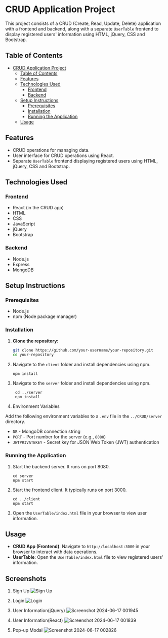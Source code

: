 # CRUD Application Project

This project consists of a CRUD (Create, Read, Update, Delete) application with a frontend and backend, along with a separate `UserTable` frontend to display registered users' information using HTML, jQuery, CSS and Bootstrap.

## Table of Contents

- [CRUD Application Project](#crud-application-project)
  - [Table of Contents](#table-of-contents)
  - [Features](#features)
  - [Technologies Used](#technologies-used)
    - [Frontend](#frontend)
    - [Backend](#backend)
  - [Setup Instructions](#setup-instructions)
    - [Prerequisites](#prerequisites)
    - [Installation](#installation)
    - [Running the Application](#running-the-application)
  - [Usage](#usage)

## Features

- CRUD operations for managing data.
- User interface for CRUD operations using React.
- Separate `UserTable` frontend displaying registered users using HTML, jQuery, CSS and Bootstrap.

## Technologies Used

### Frontend
- React (in the CRUD app)
- HTML
- CSS
- JavaScript
- jQuery
- Bootstrap

### Backend
- Node.js
- Express
- MongoDB 

## Setup Instructions

### Prerequisites
- Node.js
- npm (Node package manager)

### Installation

1. **Clone the repository:**
   ```bash
   git clone https://github.com/your-username/your-repository.git
   cd your-repository
   ```

2. Navigate to the `client` folder and install dependencies using npm.
    ```cd client
    npm install
    ```


3. Navigate to the `server` folder and install dependencies using npm.
   ```
    cd ../server
    npm install
    ```
4. Environment Variables

Add the following environment variables to a `.env` file in the `../CRUD/server` directory.

- `DB` - MongoDB connection string 
- `PORT` - Port number for the server (e.g., `8080`)
- `JWTPRIVATEKEY` - Secret key for JSON Web Token (JWT) authentication 



### Running the Application

1. Start the backend server. It runs on port 8080.
    ```
    cd server
    npm start
    ```
2. Start the frontend client. It typically runs on port 3000.
    ```
    cd ../client
    npm start
    ```
3. Open the `UserTable/index.html` file in your browser to view user information.

## Usage

- **CRUD App (Frontend)**: Navigate to `http://localhost:3000` in your browser to interact with data operations.
- **UserTable**: Open the `UserTable/index.html` file to view registered users' information.

## Screenshots

1. Sign Up
![Sign Up](https://github.com/Simanta-076/MERN-Task/assets/82601089/fcaf825a-6105-42e0-a19f-e4045f41edb1)

2. Login
![Login](https://github.com/Simanta-076/MERN-Task/assets/82601089/1224f24c-09f3-4d89-aef4-5d53cce4a9bb)

3. User Information(jQuery)
![Screenshot 2024-06-17 001945](https://github.com/Simanta-076/MERN-Task/assets/82601089/c8b6ebfa-2125-402b-8833-f15afb7a90aa)

4. User Information(React)
![Screenshot 2024-06-17 001839](https://github.com/Simanta-076/MERN-Task/assets/82601089/53d2d83f-5159-4409-a3b7-357acc625b9e)

5. Pop-up Modal
![Screenshot 2024-06-17 002826](https://github.com/Simanta-076/MERN-Task/assets/82601089/c0230697-6246-4f57-8d7c-7ae6d361243c)




